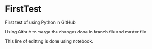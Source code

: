# FirstTest
First test of using Python in GitHub

Using Github to merge the changes done in branch file and master file.

This line of editting is done using notebook.

